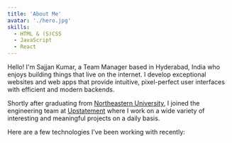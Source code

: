 ```yaml
---
title: 'About Me'
avatar: './hero.jpg'
skills:
  - HTML & (S)CSS
  - JavaScript
  - React
---
```


Hello! I'm Sajjan Kumar, a Team Manager based in Hyderabad, India who enjoys building things that live on the internet. I develop exceptional websites and web apps that provide intuitive, pixel-perfect user interfaces with efficient and modern backends.

Shortly after graduating from [Northeastern University](https://www.ccis.northeastern.edu/), I joined the engineering team at [Upstatement](https://www.upstatement.com/) where I work on a wide variety of interesting and meaningful projects on a daily basis.

Here are a few technologies I've been working with recently:

